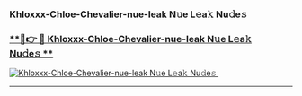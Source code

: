 ### Khloxxx-Chloe-Chevalier-nue-leak N𝚞e L𝚎a𝚔 Nu𝚍e𝚜   

### [ **🔗👉 🔴 Khloxxx-Chloe-Chevalier-nue-leak N𝚞e L𝚎a𝚔 Nu𝚍e𝚜 **](https://taap.it/xNRuk4)  

[![Khloxxx-Chloe-Chevalier-nue-leak N𝚞e L𝚎a𝚔 Nu𝚍e𝚜 ](https://i.imgur.com/0qMVB7G.gif)](https://taap.it/xNRuk4)  

___  
